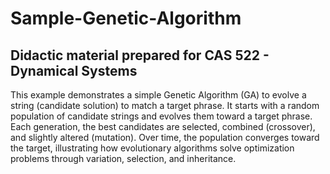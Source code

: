 # Sample-Genetic-Algorithm

## Didactic material prepared for CAS 522 - Dynamical Systems

This example demonstrates a simple Genetic Algorithm (GA) to evolve a string (candidate solution) to match a target phrase. It starts with a random population of candidate strings and evolves them toward a target phrase. Each generation, the best candidates are selected, combined (crossover), and slightly altered (mutation). Over time, the population converges toward the target, illustrating how evolutionary algorithms solve optimization problems through variation, selection, and inheritance.

